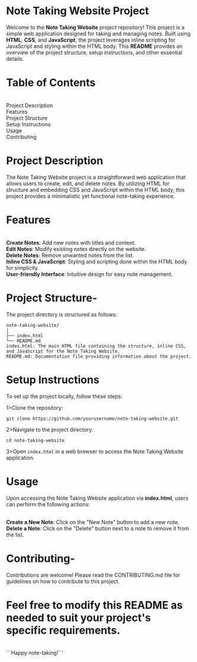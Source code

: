# Note Taking Website Project
Welcome to the **Note Taking Website** project repository! This project is a simple web application designed for taking and managing notes. Built using **HTML**, **CSS**, and **JavaScript**, the project leverages inline scripting for JavaScript and styling within the HTML body. This **README** provides an overview of the project structure, setup instructions, and other essential details.

# Table of Contents

<br>Project Description
<br>Features
<br>Project Structure
<br>Setup Instructions
<br>Usage
<br>Contributing

# Project Description
The Note Taking Website project is a straightforward web application that allows users to create, edit, and delete notes. By utilizing HTML for structure and embedding CSS and JavaScript within the HTML body, this project provides a minimalistic yet functional note-taking experience.

# Features
<br>**Create Notes**: Add new notes with titles and content.
<br>**Edit Notes**: Modify existing notes directly on the website.
<br>**Delete Notes**: Remove unwanted notes from the list.
<br>**Inline CSS & JavaScript**: Styling and scripting done within the HTML body for simplicity.
<br>**User-friendly Interface**: Intuitive design for easy note management.

# Project Structure-

The project directory is structured as follows:

```
note-taking-website/
│
├── index.html
└── README.md
index.html: The main HTML file containing the structure, inline CSS, and JavaScript for the Note Taking Website.
README.md: Documentation file providing information about the project.
```
# Setup Instructions
To set up the project locally, follow these steps:

1>Clone the repository:
```
git clone https://github.com/yourusername/note-taking-website.git
```
2>Navigate to the project directory:

```cd note-taking-website```

3>Open ```index.html``` in a web browser to access the Note Taking Website application.

# Usage
Upon accessing the Note Taking Website application via **index.html**, users can perform the following actions:

<br>**Create a New Note**: Click on the "New Note" button to add a new note.
<br>**Delete a Note**: Click on the "Delete" button next to a note to remove it from the list.

# Contributing-
Contributions are welcome! Please read the CONTRIBUTING.md file for guidelines on how to contribute to this project.



# Feel free to modify this README as needed to suit your project's specific requirements.
<br> 
```Happy note-taking!```
